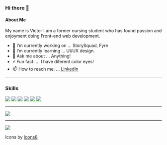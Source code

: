 ### Hi there 👋

#### About Me 

My name is Victor I am a former nursing student who has found passion and enjoyment doing Front-end web development.

- 🔭 I’m currently working on ... StorySquad, Fyre
- 🌱 I’m currently learning ... UI/UX design.
- 💬 Ask me about ... Anything!
- ⚡ Fun fact: ... I have diferent color eyes!
- 📫 How to reach me: ... [LinkedIn](https://www.linkedin.com/in/victor-dronov1/.) 
***
### Skills
<div>
<img src="https://img.icons8.com/nolan/64/js.png"/>
<img src="https://img.icons8.com/nolan/64/react-native.png"/>
<img src="https://img.icons8.com/nolan/64/css-filetype.png"/>
<img src="https://img.icons8.com/nolan/64/mysql.png"/>
<img src="https://img.icons8.com/color/48/000000/nodejs.png"/>
<img src="https://img.icons8.com/color/48/000000/typescript.png"/>
  
</div>

***
<img src=" https://github.com/VictorDronov/github-readme-stats" />

***

<img src="https://github-readme-stats.vercel.app/api/top-langs/?username=VictorDronov&layout=compact74732e76657263656c2e6170702f6170692f746f702d6c616e67732f3f757365726e616d653d736f6b616562266c61796f75743d636f6d70616374"/>


Icons by <a href="https://icons8.com/icon/GNO9f2CARaea/mail" target="_blank">Icons8</a>
